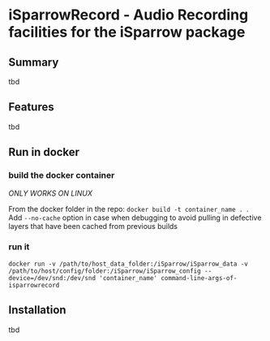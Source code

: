 # iSparrowRecord - Audio Recording facilities for the iSparrow package

## Summary 
tbd

## Features 
tbd 

## Run in docker 

### build the docker container 
*ONLY WORKS ON LINUX*

From the docker folder in the repo: 
`docker build -t container_name . `. Add `--no-cache` option in case when debugging to avoid pulling in defective layers that have been cached from previous builds

### run it 
`docker run -v /path/to/host_data_folder:/iSparrow/iSparrow_data -v /path/to/host/config/folder:/iSparrow/iSparrow_config --device=/dev/snd:/dev/snd 'container_name' command-line-args-of-isparrowrecord`

## Installation 
tbd 

